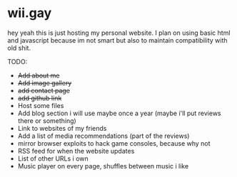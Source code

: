 # wii.gay

hey yeah this is just hosting my personal website. I plan on using basic html and javascript because im not smart but also to maintain compatibility with old shit.

TODO:
* ~~Add about me~~
* ~~Add image gallery~~
* ~~add contact page~~
* ~~add github link~~
* Host some files
* Add blog section i will use maybe once a year (maybe i'll put reviews there or something)
* Link to websites of my friends
* Add a list of media recommendations (part of the reviews)
* mirror browser exploits to hack game consoles, because why not
* RSS feed for when the website updates
* List of other URLs i own
* Music player on every page, shuffles between music i like
